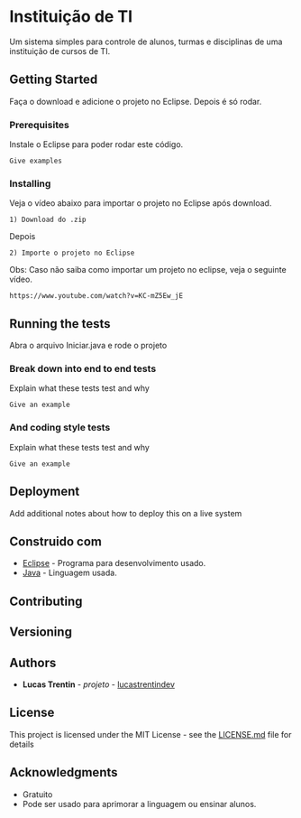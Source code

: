 # Instituição de TI

Um sistema simples para controle de alunos, turmas e disciplinas de uma instituição de cursos de TI.
## Getting Started

Faça o download e adicione o projeto no Eclipse. Depois é só rodar.

### Prerequisites

Instale o Eclipse para poder rodar este código.
```
Give examples
```

### Installing

Veja o vídeo abaixo para importar o projeto no Eclipse após download.
```
1) Download do .zip
```

Depois

```
2) Importe o projeto no Eclipse
```

Obs: Caso não saiba como importar um projeto no eclipse, veja o seguinte vídeo.

```
https://www.youtube.com/watch?v=KC-mZ5Ew_jE
```

## Running the tests

Abra o arquivo Iniciar.java e rode o projeto

### Break down into end to end tests

Explain what these tests test and why

```
Give an example
```

### And coding style tests

Explain what these tests test and why

```
Give an example
```

## Deployment

Add additional notes about how to deploy this on a live system

## Construido com 

* [Eclipse](https://www.eclipse.org/downloads/) - Programa para desenvolvimento usado.
* [Java](https://docs.oracle.com/javase/7/docs/technotes/guides/language/) - Linguagem usada.

## Contributing


## Versioning


## Authors

* **Lucas Trentin** - *projeto* - [lucastrentindev](https://github.com/lucastrentindev)


## License

This project is licensed under the MIT License - see the [LICENSE.md](LICENSE.md) file for details

## Acknowledgments

* Gratuito
* Pode ser usado para aprimorar a linguagem ou ensinar alunos.
